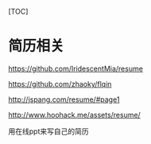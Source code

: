 [TOC]

# 简历相关

https://github.com/IridescentMia/resume

https://github.com/zhaoky/flqin

http://jspang.com/resume/#page1

http://www.hoohack.me/assets/resume/



用在线ppt来写自己的简历

